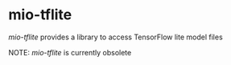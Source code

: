 # mio-tflite

_mio-tflite_ provides a library to access TensorFlow lite model files

NOTE: _mio-tflite_ is currently obsolete
